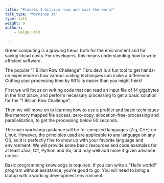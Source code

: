 ```yaml
---
title: "Process 1 billion rows and save the world"
talk_type: "Workshop 3t"
type: talk
weight: 9
authors:
    - Helge Holm

---
```

Green computing is a growing trend, both for the environment and for saving cloud costs. For developers, this means understanding how to write efficient software.



The popular "1 Billion Row Challenge" (1brc.dev) is a fun tool to get hands-on experience in how various coding techniques can make a difference. Cutting your processing time by 90% is easier than you might think!



First we will focus on writing code that can read an input file of 14 gigabytes in the first place, and perform necessary processing to get a basic solution for the "1 Billion Row Challenge".



Then we will move on to learning how to use a profiler and basic techniques like memory mapped file access, zero-copy, allocation-free-processing and parallelization, to get the processing below 60 seconds.



The main workshop guidance will be for compiled languages (Zig, C++) on Linux.  However, the principles used are applicable to any language on any OS, so it is perfectly fine to show up with your favorite language and environment. We will provide some basic resources and code examples for at least Java, C#, Python and Go, and may well add more if given advance notice.



Basic programming knowledge is required. If you can write a "Hello world!" program without assistance, you're good to go. You will need to bring a laptop with a working development environment.
